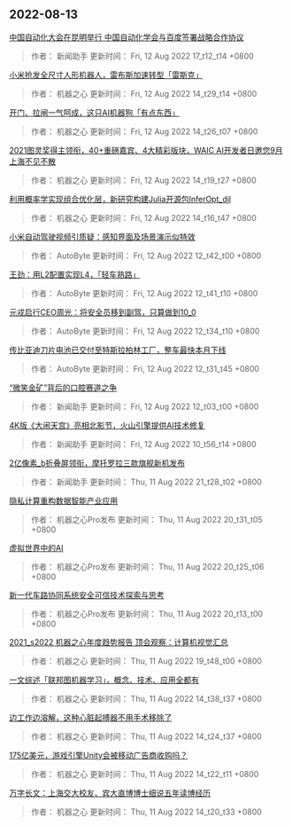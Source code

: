 
## 2022-08-13

 [中国自动化大会在昆明举行 中国自动化学会与百度签署战略合作协议](https://www.jiqizhixin.com/articles/2022-08-12-12)

> 作者： 新闻助手  更新时间： Fri, 12 Aug 2022 17_t12_t14 +0800

 [小米抢发全尺寸人形机器人，雷布斯加速转型「雷斯克」](https://www.jiqizhixin.com/articles/2022-08-12-11)

> 作者： 机器之心  更新时间： Fri, 12 Aug 2022 14_t29_t14 +0800

 [开门、拉闸一气呵成，这只AI机器狗「有点东西」](https://www.jiqizhixin.com/articles/2022-08-12-10)

> 作者： 机器之心  更新时间： Fri, 12 Aug 2022 14_t26_t07 +0800

 [2021图灵奖得主领衔，40+重磅嘉宾、4大精彩版块，WAIC AI开发者日邀您9月上海不见不散](https://www.jiqizhixin.com/articles/2022-08-12-9)

> 作者： 机器之心  更新时间： Fri, 12 Aug 2022 14_t19_t27 +0800

 [利用概率学实现组合优化层，新研究构建Julia开源包InferOpt_djl](https://www.jiqizhixin.com/articles/2022-08-12-8)

> 作者： 机器之心  更新时间： Fri, 12 Aug 2022 14_t16_t47 +0800

 [小米自动驾驶视频引质疑：感知界面及场景演示似特效](https://www.jiqizhixin.com/articles/2022-08-12-7)

> 作者： AutoByte  更新时间： Fri, 12 Aug 2022 12_t42_t00 +0800

 [王劲：用L2配置实现L4，「轻车熟路」](https://www.jiqizhixin.com/articles/2022-08-12-6)

> 作者： AutoByte  更新时间： Fri, 12 Aug 2022 12_t41_t10 +0800

 [元戎启行CEO周光：将安全员移到副驾，只算做到10_0](https://www.jiqizhixin.com/articles/2022-08-12-5)

> 作者： AutoByte  更新时间： Fri, 12 Aug 2022 12_t34_t10 +0800

 [传比亚迪刀片电池已交付至特斯拉柏林工厂，整车最快本月下线](https://www.jiqizhixin.com/articles/2022-08-12-4)

> 作者： AutoByte  更新时间： Fri, 12 Aug 2022 12_t31_t45 +0800

 [“微笑金矿”背后的口腔赛道之争](https://www.jiqizhixin.com/articles/2022-08-12-3)

> 作者： 新闻助手  更新时间： Fri, 12 Aug 2022 12_t03_t00 +0800

 [4K版《大闹天宫》亮相北影节，火山引擎提供AI技术修复](https://www.jiqizhixin.com/articles/2022-08-12-2)

> 作者： 新闻助手  更新时间： Fri, 12 Aug 2022 10_t56_t14 +0800

 [2亿像素_b折叠屏领衔，摩托罗拉三款旗舰新机发布](https://www.jiqizhixin.com/articles/2022-08-11-15)

> 作者： 新闻助手  更新时间： Thu, 11 Aug 2022 21_t28_t02 +0800

 [隐私计算重构数据智能产业应用](https://www.jiqizhixin.com/articles/2022-08-11-14)

> 作者： 机器之心Pro发布  更新时间： Thu, 11 Aug 2022 20_t31_t05 +0800

 [虚拟世界中的AI](https://www.jiqizhixin.com/articles/2022-08-11-13)

> 作者： 机器之心Pro发布  更新时间： Thu, 11 Aug 2022 20_t25_t06 +0800

 [新一代车路协同系统安全可信技术探索与思考](https://www.jiqizhixin.com/articles/2022-08-11-12)

> 作者： 机器之心Pro发布  更新时间： Thu, 11 Aug 2022 20_t13_t00 +0800

 [2021_s2022 机器之心年度趋势报告   顶会观察：计算机视觉汇总](https://www.jiqizhixin.com/articles/2022-08-11-11)

> 作者： 机器之心  更新时间： Thu, 11 Aug 2022 19_t48_t00 +0800

 [一文综述「联邦图机器学习」，概念、技术、应用全都有](https://www.jiqizhixin.com/articles/2022-08-11-10)

> 作者： 机器之心  更新时间： Thu, 11 Aug 2022 14_t38_t37 +0800

 [边工作边溶解，这种心脏起搏器不用手术移除了](https://www.jiqizhixin.com/articles/2022-08-11-9)

> 作者： 机器之心  更新时间： Thu, 11 Aug 2022 14_t24_t37 +0800

 [175亿美元，游戏引擎Unity会被移动广告商收购吗？](https://www.jiqizhixin.com/articles/2022-08-11-8)

> 作者： 机器之心  更新时间： Thu, 11 Aug 2022 14_t22_t11 +0800

 [万字长文：上海交大校友、宾大直博博士细说五年读博经历](https://www.jiqizhixin.com/articles/2022-08-11-7)

> 作者： 机器之心  更新时间： Thu, 11 Aug 2022 14_t20_t33 +0800

